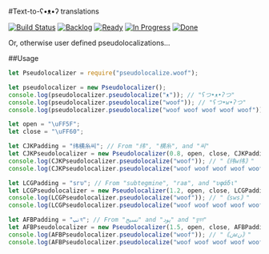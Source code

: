 #Text-to-ʕ•ᴥ•ʔ translations

[![Build Status](https://travis-ci.org/randytarampi/pseudolocalize.woof.svg?branch=master)](https://travis-ci.org/randytarampi/pseudolocalize.woof) [![Backlog](https://badge.waffle.io/randytarampi/pseudolocalize.woof.svg?label=Backlog&title=Backlog)](http://waffle.io/randytarampi/pseudolocalize.woof) [![Ready](https://badge.waffle.io/randytarampi/pseudolocalize.woof.svg?label=Ready&title=Ready)](http://waffle.io/randytarampi/pseudolocalize.woof) [![In Progress](https://badge.waffle.io/randytarampi/pseudolocalize.woof.svg?label=In%20Progress&title=In%20Progress)](http://waffle.io/randytarampi/pseudolocalize.woof) [![Done](https://badge.waffle.io/randytarampi/pseudolocalize.woof.svg?label=Done&title=Done)](http://waffle.io/randytarampi/pseudolocalize.woof)

Or, otherwise user defined pseudolocalizations...

##Usage

```javascript
let Pseudolocalizer = require("pseudolocalize.woof");

let pseudolocalizer = new Pseudolocalizer();
console.log(pseudolocalizer.pseudolocalize("ᴥ")); // "ʕつ•ᴥ•ʔつ"
console.log(pseudolocalizer.pseudolocalize("woof")); // "ʕつ•w•ʔつ"
console.log(pseudolocalizer.pseudolocalize("woof woof woof woof woof")); // "ʕつ•woof woof woof woof woof•ʔつ"

let open = "\uFF5F";
let close = "\uFF60";

let CJKPadding = "纬横糸씨"; // From "纬", "横糸", and "씨"
let CJKPseudolocalizer = new Pseudolocalizer(0.8, open, close, CJKPadding, CJKPadding);
console.log(CJKPseudolocalizer.pseudolocalize("woof")); // "｟纬w纬｠"
console.log(CJKPseudolocalizer.pseudolocalize("woof woof woof woof woof")); // "｟纬w纬｠"

let LCGPadding = "sгυ"; // From "subtegmine", "гав", and "υφάδι"
let LCGPseudolocalizer = new Pseudolocalizer(1.2, open, close, LCGPadding, LCGPadding);
console.log(LCGPseudolocalizer.pseudolocalize("woof")); // "｟sws｠"
console.log(LCGPseudolocalizer.pseudolocalize("woof woof woof woof woof")); // "｟swoof woof woof woof woofs｠"

let AFBPadding = "نپব"; // From "نسيج" and "پود" and "বুনন"
let AFBPseudolocalizer = new Pseudolocalizer(1.5, open, close, AFBPadding, AFBPadding);
console.log(AFBPseudolocalizer.pseudolocalize("woof")); // "｟نwن｠"
console.log(AFBPseudolocalizer.pseudolocalize("woof woof woof woof woof")); // "｟نپবنپwoof woof woof woof woofنپবنپ｠"

```
